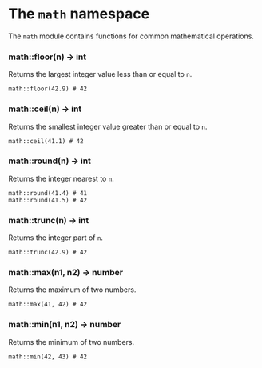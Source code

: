 # The `math` namespace

The `math` module contains functions for common mathematical operations.


### math::floor(n) -> int

Returns the largest integer value less than or equal to `n`.

```tremor
math::floor(42.9) # 42
```


### math::ceil(n) -> int

Returns the smallest integer value greater than or equal to `n`.

```tremor
math::ceil(41.1) # 42
```


### math::round(n) -> int

Returns the integer nearest to `n`.

```tremor
math::round(41.4) # 41
math::round(41.5) # 42
```


### math::trunc(n) -> int

Returns the integer part of `n`.

```tremor
math::trunc(42.9) # 42
```


### math::max(n1, n2) -> number

Returns the maximum of two numbers.

```tremor
math::max(41, 42) # 42
```


### math::min(n1, n2) -> number

Returns the minimum of two numbers.

```tremor
math::min(42, 43) # 42
```
